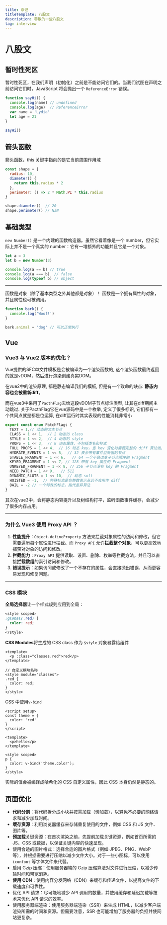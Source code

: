 ```yaml
---
title: 杂记
titleTemplate: 八股文
description: 零散的一些八股文
tag: interview 
---
```


# 八股文

##  暂时性死区

暂时性死区，在我们声明（初始化）之前是不能访问它们的。当我们试图在声明之前访问它们时，JavaScript 将会抛出一个 `ReferenceError` 错误。

```js
function sayHi() {
  console.log(name) // undefined 
  console.log(age)  // ReferenceError
  var name = 'Lydia'
  let age = 21
}

sayHi()
```



## 箭头函数

箭头函数，this 关键字指向的是它当前周围作用域

```js
const shape = {
  radius: 10,
  diameter() {
    return this.radius * 2
  },
  perimeter: () => 2 * Math.PI * this.radius  
}

shape.diameter()  // 20
shape.perimeter() // NaN
```



## 基础类型

`new Number()` 是一个内建的函数构造器。虽然它看着像是一个 number，但它实际上并不是一个真实的 number：它有一堆额外的功能并且它是一个对象。

```js
let a = 3
let b = new Number(3)

console.log(a == b) // true
console.log(a === b)  // false
console.log(typeof b) // object
```
---

函数是对象（除了基本类型之外其他都是对象）！
函数是一个拥有属性的对象，并且属性也可被调用。

```js
function bark() {
  console.log('Woof!')
}

bark.animal = 'dog' // 可以正常执行
```



## Vue

### Vue3  与 Vue2 版本的优化？

Vue提供的SFC单文件模板是会被编译为一个渲染函数的, 这个渲染函数最终返回的就是vDOM，然后进行渲染创建真实DOM。

在vue2中的渲染原理, 都是静态编译我们的模板, 但是有一个致命的缺点: **静态内容也会被重新diff**。

而在vue3中采用了`PacthFlag`去给这段vDOM子节点标注类型, 让其在diff期间主动跳过. 关于PacthFlag它在vue源码中是一个枚举, 定义了很多标识, 它们都有一个共同点就是都是位运算, 在diff运行时其实表现的性能消耗非常小

```ts
export const enum PatchFlags {
  TEXT = 1,// 动态的文本节点
  CLASS = 1 << 1,  // 2 动态的 class
  STYLE = 1 << 2,  // 4 动态的 style
  PROPS = 1 << 3,  // 8 动态属性，不包括类名和样式
  FULL_PROPS = 1 << 4,  // 16 动态 key，当 key 变化时需要完整的 diff 算法做比较
  HYDRATE_EVENTS = 1 << 5,  // 32 表示带有事件监听器的节点
  STABLE_FRAGMENT = 1 << 6,   // 64 一个不会改变子节点顺序的 Fragment
  KEYED_FRAGMENT = 1 << 7, // 128 带有 key 属性的 Fragment
  UNKEYED_FRAGMENT = 1 << 8, // 256 子节点没有 key 的 Fragment
  NEED_PATCH = 1 << 9,   // 512
  DYNAMIC_SLOTS = 1 << 10,  // 动态 solt
  HOISTED = -1,  // 特殊标志是负整数表示永远不会用作 diff
  BAIL = -2 // 一个特殊的标志，指代差异算法
}
```

其次在vue3中，会将静态内容提升以及树结构打平，监听函数事件缓存，会减少了很多内存占用。

---

### 为什么 Vue3 使用 Proxy API ？  

1. **性能提升**：`Object.defineProperty` 方法来拦截对象属性的访问和修改，但它需要遍历每个属性进行拦截。而 `Proxy API` 允许**拦截整个对象**，可以更高效地捕获对对象的访问和修改。
2. **拦截能力**：`Proxy API` 提供读取、设置、删除、枚举等拦截方法，并且可以直接**拦截数组**的索引访问和修改。
3. **错误提示**：如果访问或修改了一个不存在的属性，会直接抛出错误，从而更容易发现和修复问题。

----

### CSS 模块

**全局选择器**让一个样式规则应用到全局： 

```scss
<style scoped>
:global(.red) {
  color: red;
}
</style>
```

**CSS Modules**将生成的 CSS class 作为 `$style` 对象暴露给组件

```vue
<template>
  <p :class="classes.red">red</p>
</template>

// 自定义模块名称
<style module="classes">
.red {
  color: red;
}
</style>
```

CSS 中使用`v-bind`

```vue
<script setup>
const theme = {
  color: 'red'
}
</script>

<template>
  <p>hello</p>
</template>

<style scoped>
p {
  color: v-bind('theme.color');
}
</style>
```

实际的值会被编译成哈希化的 CSS 自定义属性，因此 CSS 本身仍然是静态的。



## 页面优化

- **代码分割**：将代码拆分成小块并按需加载（懒加载），以避免不必要的网络请求和减少加载时间。
- **缓存资源**：利用浏览器缓存来存储重复使用的文件，例如 CSS 和 JS 文件、图片等。
- **预加载**关键资源：在首次渲染之前，先提前加载关键资源，例如首页所需的 JS、CSS 或数据，以保证关键内容的快速呈现。
- 使用合适的图片格式：选择合适的图片格式（例如 JPEG、PNG、WebP 等），并根据需要进行压缩以减少文件大小。对于一些小图标，可以使用 `iconfont` 等字体文件来代替。
- 启用 Gzip 压缩：使用服务器端的 Gzip 压缩算法对文件进行压缩，以减少传输时间和带宽消耗。
- **使用 CDN**：使用内容分发网络（CDN）来缓存和传递文件，以提高文件的下载速度和可靠性。
- 优化 API 请求：尽可能地减少 API 调用的数量，并使用缓存和延迟加载等技术来优化 API 请求的效率。
- 使用服务器端渲染：使用服务器端渲染（SSR）来生成 HTML，以减少客户端渲染所需的时间和资源。但需要注意，SSR 也可能增加了服务器的负担并使网站更复杂。


